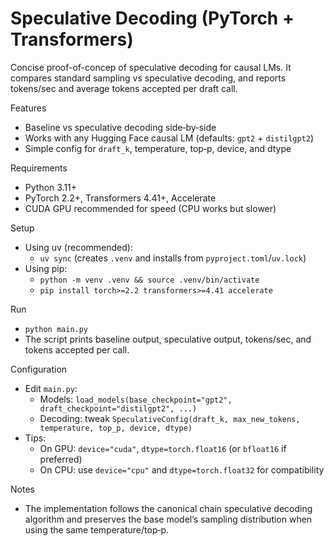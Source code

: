 Speculative Decoding (PyTorch + Transformers)
============================================

Concise proof-of-concep of speculative decoding for causal LMs.
It compares standard sampling vs speculative decoding, and reports tokens/sec and average tokens accepted per draft
call.

Features

- Baseline vs speculative decoding side‑by‑side
- Works with any Hugging Face causal LM (defaults: `gpt2` + `distilgpt2`)
- Simple config for `draft_k`, temperature, top‑p, device, and dtype

Requirements

- Python 3.11+
- PyTorch 2.2+, Transformers 4.41+, Accelerate
- CUDA GPU recommended for speed (CPU works but slower)

Setup

- Using uv (recommended):
    - `uv sync` (creates `.venv` and installs from `pyproject.toml`/`uv.lock`)
- Using pip:
    - `python -m venv .venv && source .venv/bin/activate`
    - `pip install torch>=2.2 transformers>=4.41 accelerate`

Run

- `python main.py`
- The script prints baseline output, speculative output, tokens/sec, and tokens accepted per call.

Configuration

- Edit `main.py`:
    - Models: `load_models(base_checkpoint="gpt2", draft_checkpoint="distilgpt2", ...)`
    - Decoding: tweak `SpeculativeConfig(draft_k, max_new_tokens, temperature, top_p, device, dtype)`
- Tips:
    - On GPU: `device="cuda"`, `dtype=torch.float16` (or `bfloat16` if preferred)
    - On CPU: use `device="cpu"` and `dtype=torch.float32` for compatibility

Notes

- The implementation follows the canonical chain speculative decoding algorithm and preserves the base model’s sampling
  distribution when using the same temperature/top‑p.
